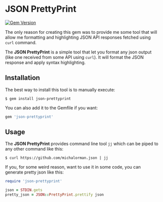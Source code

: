 # JSON PrettyPrint

[![Gem Version](https://badge.fury.io/rb/json-prettyprint.png)](http://badge.fury.io/rb/json-prettyprint)

The only reason for creating this gem was to provide me some tool that will allow me formatting
and highlighting JSON API responses fetched using `curl` command.

The **JSON PrettyPrint** is a simple tool that let you format any json output (like one received
from some API using `curl`). It will format the JSON response and apply syntax highlighting.

## Installation

The best way to install this tool is to manually execute:

    $ gem install json-prettyprint

You can also add it to the Gemfile if you want:

```ruby
gem 'json-prettyprint'
```

## Usage

The **JSON PrettyPrint** provides command line tool `jj` which can be piped to any other command
like this:

    $ curl https://github.com/michalorman.json | jj

If you, for some weird reason, want to use it in some code, you can generate pretty
json like this:

```ruby
require 'json-prettyprint'

json = STDIN.gets
pretty_json = JSON::PrettyPrint.prettify json
```
